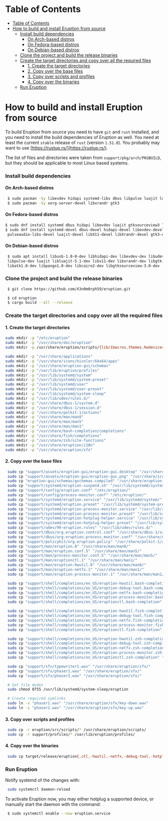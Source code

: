 # Table of Contents

- [Table of Contents](#table-of-contents)
- [How to build and install Eruption from source](#how-to-build-and-install-eruption-from-source)
    - [Install build dependencies](#install-build-dependencies)
      - [On Arch-based distros](#on-arch-based-distros)
      - [On Fedora-based distros](#on-fedora-based-distros)
      - [On Debian-based distros](#on-debian-based-distros)
    - [Clone the project and build the release binaries](#clone-the-project-and-build-the-release-binaries)
    - [Create the target directories and copy over all the required files](#create-the-target-directories-and-copy-over-all-the-required-files)
      - [1. Create the target directories](#1-create-the-target-directories)
      - [2. Copy over the base files](#2-copy-over-the-base-files)
      - [3. Copy over scripts and profiles](#3-copy-over-scripts-and-profiles)
      - [4. Copy over the binaries](#4-copy-over-the-binaries)
    - [Run Eruption](#run-eruption)

# How to build and install Eruption from source

To build Eruption from source you need to have `git` and `rust` installed, and you need to install the build dependencies of Eruption as well. You need at least the current `stable` release of `rust` (version `1.51.0`). You probably may want to use [https://rustup.rs/](https://rustup.rs/).

The list of files and directories were taken from `support/pkg/arch/PKGBUILD`, but they should be applicable to most Linux based systems.

### Install build dependencies

#### On Arch-based distros

```sh
 $ sudo pacman -Sy libevdev hidapi systemd-libs dbus libpulse luajit lua51-socket gtksourceview3
 $ sudo pacman -Sy xorg-server-devel libxrandr gtk3
```

#### On Fedora-based distros

```sh
$ sudo dnf install systemd dbus hidapi libevdev luajit gtksourceview3 lua-socket-compat
$ sudo dnf install systemd-devel dbus-devel hidapi-devel libevdev-devel libusbx-devel \
 pulseaudio-libs-devel luajit-devel libX11-devel libXrandr-devel gtk3-devel gtksourceview3-devel
```

#### On Debian-based distros

```sh
 $ sudo apt install libusb-1.0-0-dev libhidapi-dev libevdev-dev libudev-dev libdbus-1-dev \
 libpulse-dev luajit libluajit-5.1-dev libx11-dev libxrandr-dev libgtk-3-dev libgdk-pixbuf2.0-dev \
 libatk1.0-dev libpango1.0-dev libcairo2-dev libgtksourceview-3.0-dev
```

### Clone the project and build the release binaries

```sh
 $ git clone https://github.com/X3n0m0rph59/eruption.git

 $ cd eruption
 $ cargo build --all --release
```

### Create the target directories and copy over all the required files

#### 1. Create the target directories

```sh
sudo mkdir -p "/etc/eruption"
sudo mkdir -p "/usr/share/doc/eruption"
sudo mkdir -p /usr/share/eruption/scripts/{lib/{macros,themes,hwdevices/{keyboards,mice}},examples}

sudo mkdir -p "/usr/share/applications"
sudo mkdir -p "/usr/share/icons/hicolor/64x64/apps"
sudo mkdir -p "/usr/share/eruption-gui/schemas"
sudo mkdir -p "/var/lib/eruption/profiles"
sudo mkdir -p "/usr/lib/systemd/system"
sudo mkdir -p "/usr/lib/systemd/system-preset"
sudo mkdir -p "/usr/lib/systemd/user"
sudo mkdir -p "/usr/lib/systemd/user-preset"
sudo mkdir -p "/usr/lib/systemd/system-sleep"
sudo mkdir -p "/usr/lib/udev/rules.d/"
sudo mkdir -p "/usr/share/dbus-1/system.d"
sudo mkdir -p "/usr/share/dbus-1/session.d"
sudo mkdir -p "/usr/share/polkit-1/actions"
sudo mkdir -p "/usr/share/man/man8"
sudo mkdir -p "/usr/share/man/man5"
sudo mkdir -p "/usr/share/man/man1"
sudo mkdir -p "/usr/share/bash-completion/completions"
sudo mkdir -p "/usr/share/fish/completions"
sudo mkdir -p "/usr/share/zsh/site-functions"
sudo mkdir -p "/usr/share/eruption/i18n"
sudo mkdir -p "/usr/share/eruption/sfx"
```

#### 2. Copy over the base files

```sh
 sudo cp "support/assets/eruption-gui/eruption-gui.desktop" "/usr/share/applications/"
 sudo cp "support/assets/eruption-gui/eruption-gui.png" "/usr/share/icons/hicolor/64x64/apps/"
 sudo cp "eruption-gui/schemas/gschemas.compiled" "/usr/share/eruption-gui/schemas/"
 sudo cp "support/systemd/eruption-suspend.sh" "/usr/lib/systemd/system-sleep/eruption"
 sudo cp "support/config/eruption.conf" "/etc/eruption/"
 sudo cp "support/config/process-monitor.conf" "/etc/eruption/"
 sudo cp "support/systemd/eruption.service" "/usr/lib/systemd/system/"
 sudo cp "support/systemd/eruption.preset" "/usr/lib/systemd/system-preset/50-eruption.preset"
 sudo cp "support/systemd/eruption-process-monitor.service" "/usr/lib/systemd/user/"
 sudo cp "support/systemd/eruption-process-monitor.preset" "/usr/lib/systemd/user-preset/50-eruption-process-monitor.preset"
 sudo cp "support/systemd/eruption-hotplug-helper.service" "/usr/lib/systemd/system/"
 sudo cp "support/systemd/eruption-hotplug-helper.preset" "/usr/lib/systemd/system-preset/50-eruption-hotplug-helper.preset"
 sudo cp "support/udev/99-eruption.rules" "/usr/lib/udev/rules.d/"
 sudo cp "support/dbus/org.eruption.control.conf" "/usr/share/dbus-1/system.d/"
 sudo cp "support/dbus/org.eruption.process_monitor.conf" "/usr/share/dbus-1/session.d/"
 sudo cp "support/policykit/org.eruption.policy" "/usr/share/polkit-1/actions/"
 sudo cp "support/man/eruption.8" "/usr/share/man/man8/"
 sudo cp "support/man/eruption.conf.5" "/usr/share/man/man5/"
 sudo cp "support/man/process-monitor.conf.5" "/usr/share/man/man5/"
 sudo cp "support/man/eruptionctl.1" "/usr/share/man/man1/"
 sudo cp "support/man/eruption-hwutil.8" "/usr/share/man/man8/"
 sudo cp "support/man/eruption-netfx.1" "/usr/share/man/man1/"
 sudo cp "support/man/eruption-process-monitor.1" "/usr/share/man/man1/"

 sudo cp "support/shell/completions/en_US/eruption-hwutil.bash-completion" "/usr/share/bash-completion/completions/eruption-hwutil"
 sudo cp "support/shell/completions/en_US/eruption-debug-tool.bash-completion" "/usr/share/bash-completion/completions/eruption-debug-tool"
 sudo cp "support/shell/completions/en_US/eruption-netfx.bash-completion" "/usr/share/bash-completion/completions/eruption-netfx"
 sudo cp "support/shell/completions/en_US/eruption-process-monitor.bash-completion" "/usr/share/bash-completion/completions/eruption-process-monitor"
 sudo cp "support/shell/completions/en_US/eruptionctl.bash-completion" "/usr/share/bash-completion/completions/eruptionctl"

 sudo cp "support/shell/completions/en_US/eruption-hwutil.fish-completion" "/usr/share/fish/completions/eruption-hwutil.fish"
 sudo cp "support/shell/completions/en_US/eruption-debug-tool.fish-completion" "/usr/share/fish/completions/eruption-debug-tool.fish"
 sudo cp "support/shell/completions/en_US/eruption-netfx.fish-completion" "/usr/share/fish/completions/eruption-netfx.fish"
 sudo cp "support/shell/completions/en_US/eruption-process-monitor.fish-completion" "/usr/share/fish/completions/eruption-process-monitor.fish"
 sudo cp "support/shell/completions/en_US/eruptionctl.fish-completion" "/usr/share/fish/completions/eruptionctl.fish"

 sudo cp "support/shell/completions/en_US/eruption-hwutil.zsh-completion" "/usr/share/zsh/site-functions/_eruption-hwutil"
 sudo cp "support/shell/completions/en_US/eruption-debug-tool.zsh-completion" "/usr/share/zsh/site-functions/_eruption-debug-tool"
 sudo cp "support/shell/completions/en_US/eruption-netfx.zsh-completion" "/usr/share/zsh/site-functions/_eruption-netfx"
 sudo cp "support/shell/completions/en_US/eruption-process-monitor.zsh-completion" "/usr/share/zsh/site-functions/_eruption-process-monitor"
 sudo cp "support/shell/completions/en_US/eruptionctl.zsh-completion" "/usr/share/zsh/site-functions/_eruptionctl"

 sudo cp "support/sfx/typewriter1.wav" "/usr/share/eruption/sfx/"
 sudo cp "support/sfx/phaser1.wav" "/usr/share/eruption/sfx/"
 sudo cp "support/sfx/phaser2.wav" "/usr/share/eruption/sfx/"

 # Set file modes
 sudo chmod 0755 /usr/lib/systemd/system-sleep/eruption

 # Create required symlinks
 sudo ln -s "phaser1.wav" "/usr/share/eruption/sfx/key-down.wav"
 sudo ln -s "phaser2.wav" "/usr/share/eruption/sfx/key-up.wav"
```

#### 3. Copy over scripts and profiles

```sh
 sudo cp -r eruption/src/scripts/* /usr/share/eruption/scripts/
 sudo cp -r support/profiles/* /var/lib/eruption/profiles/
```

#### 4. Copy over the binaries

```sh
 sudo cp target/release/eruption{,ctl,-hwutil,-netfx,-debug-tool,-hotplug-helper,-gui,-process-monitor} /usr/bin/ && sudo setcap CAP_NET_ADMIN+ep /usr/bin/eruption-process-monitor
```

### Run Eruption

Notify systemd of the changes with:

```sh
 sudo systemctl daemon-reload
```

To activate Eruption now, you may either hotplug a supported device, or manually start
the daemon with the command:

```sh
 $ sudo systemctl enable --now eruption.service
```

